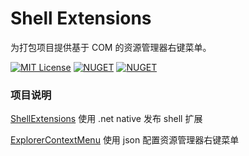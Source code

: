

# Shell Extensions

为打包项目提供基于 COM 的资源管理器右键菜单。

<!-- PROJECT SHIELDS -->

[![MIT License][license-shield]][license-url]
[![NUGET][nuget-shellextensions-shield]][nuget-shellextensions-url]
[![NUGET][nuget-explorercontextmenu-shield]][nuget-explorercontextmenu-url]


<!-- PROJECT LOGO -->
<!-- <br />

<p align="center">
  <a href="https://github.com/shaojintian/Best_README_template/">
    <img src="images/logo.png" alt="Logo" width="80" height="80">
  </a>

  <h3 align="center">"完美的"README模板</h3>
  <p align="center">
    一个"完美的"README模板去快速开始你的项目！
    <br />
    <a href="https://github.com/shaojintian/Best_README_template"><strong>探索本项目的文档 »</strong></a>
    <br />
    <br />
    <a href="https://github.com/shaojintian/Best_README_template">查看Demo</a>
    ·
    <a href="https://github.com/shaojintian/Best_README_template/issues">报告Bug</a>
    ·
    <a href="https://github.com/shaojintian/Best_README_template/issues">提出新特性</a>
  </p>

</p> -->

### 项目说明
[ShellExtensions](./docs/ShellExtensions.md)
使用 .net native 发布 shell 扩展

[ExplorerContextMenu](./docs/ExplorerContextMenu.md)
使用 json 配置资源管理器右键菜单

<!-- links -->
[your-project-path]:cnbluefire/ShellExtensions
[license-shield]: https://img.shields.io/github/license/cnbluefire/ShellExtensions.svg?style=flat
[license-url]: https://github.com/cnbluefire/ShellExtensions/blob/main/LICENSE
[nuget-shellextensions-shield]: https://img.shields.io/badge/nuget-ShellExtensions-blue
[nuget-shellextensions-url]: https://www.nuget.org/packages/ShellExtensions
[nuget-explorercontextmenu-shield]: https://img.shields.io/badge/nuget-ExplorerContextMenu-blue
[nuget-explorercontextmenu-url]: https://www.nuget.org/packages/ExplorerContextMenu